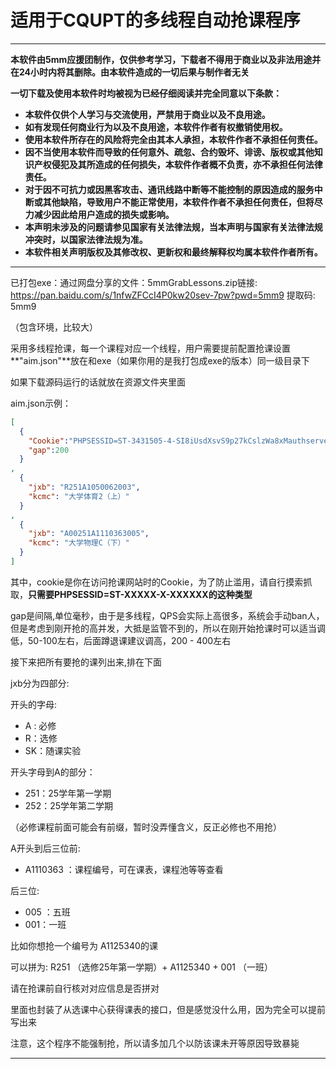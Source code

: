 # 适用于CQUPT的多线程自动抢课程序

---

**本软件由5mm应援团制作，仅供参考学习，下载者不得用于商业以及非法用途并在24小时内将其删除。由本软件造成的一切后果与制作者无关**

**一切下载及使用本软件时均被视为已经仔细阅读并完全同意以下条款：**

- **本软件仅供个人学习与交流使用，严禁用于商业以及不良用途。**
- **如有发现任何商业行为以及不良用途，本软件作者有权撤销使用权。**
- **使用本软件所存在的风险将完全由其本人承担，本软件作者不承担任何责任。**
- **因不当使用本软件而导致的任何意外、疏忽、合约毁坏、诽谤、版权或其他知识产权侵犯及其所造成的任何损失，本软件作者概不负责，亦不承担任何法律责任。**
- **对于因不可抗力或因黑客攻击、通讯线路中断等不能控制的原因造成的服务中断或其他缺陷，导致用户不能正常使用，本软件作者不承担任何责任，但将尽力减少因此给用户造成的损失或影响。**
- **本声明未涉及的问题请参见国家有关法律法规，当本声明与国家有关法律法规冲突时，以国家法律法规为准。**
- **本软件相关声明版权及其修改权、更新权和最终解释权均属本软件作者所有。**

---

已打包exe：通过网盘分享的文件：5mmGrabLessons.zip链接: https://pan.baidu.com/s/1nfwZFCcI4P0kw20sev-7pw?pwd=5mm9 提取码: 5mm9

（包含环境，比较大）

采用多线程抢课，每一个课程对应一个线程，用户需要提前配置抢课设置**"aim.json"**放在和exe（如果你用的是我打包成exe的版本）同一级目录下

如果下载源码运行的话就放在资源文件夹里面

aim.json示例：

```json
[
  {
    "Cookie":"PHPSESSID=ST-3431505-4-SI8iUsdXsvS9p27kCslzWa8xMauthserver1",
    "gap":200
  }
,
  {
    "jxb": "R251A1050062003",
    "kcmc": "大学体育2（上）"
  }
,
  {
    "jxb": "A00251A1110363005",
    "kcmc": "大学物理C（下）"
  }
]
```

其中，cookie是你在访问抢课网站时的Cookie，为了防止滥用，请自行摸索抓取，**只需要PHPSESSID=ST-XXXXX-X-XXXXXX的这种类型**

gap是间隔,单位毫秒，由于是多线程，QPS会实际上高很多，系统会手动ban人，但是考虑到刚开抢的高并发，大抵是监管不到的，所以在刚开始抢课时可以适当调低，50-100左右，后面蹲退课建议调高，200 - 400左右

接下来把所有要抢的课列出来,排在下面

jxb分为四部分:

开头的字母:

+ A : 必修
+ R：选修
+ SK：随课实验

开头字母到A的部分：

+ 251：25学年第一学期
+ 252：25学年第二学期

（必修课程前面可能会有前缀，暂时没弄懂含义，反正必修也不用抢）

A开头到后三位前:

+ A1110363  ：课程编号，可在课表，课程池等等查看

后三位:

+ 005 ：五班
+ 001：一班

比如你想抢一个编号为 A1125340的课

可以拼为: R251 （选修25年第一学期）+  A1125340 + 001 （一班）

请在抢课前自行核对对应信息是否拼对

里面也封装了从选课中心获得课表的接口，但是感觉没什么用，因为完全可以提前写出来

注意，这个程序不能强制抢，所以请多加几个以防该课未开等原因导致暴毙

---

